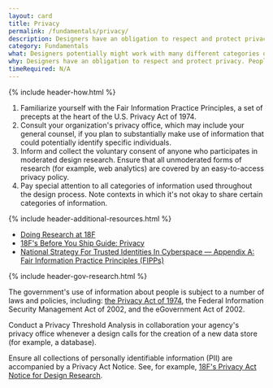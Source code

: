 ```yaml
---
layout: card
title: Privacy
permalink: /fundamentals/privacy/
description: Designers have an obligation to respect and protect privacy.
category: Fundamentals
what: Designers potentially might work with many different categories of information, across a number of different contexts. You have an obligation to steward information in a way that respects privacy.
why: Designers have an obligation to respect and protect privacy. People will not honestly participate in design processes, nor make use of products and services, they do not trust.
timeRequired: N/A
---
```


{% include header-how.html %}

  1. Familiarize yourself with the Fair Information Practice Principles, a set of precepts at the heart of the U.S. Privacy Act of 1974.
  1. Consult your organization's privacy office, which may include your general counsel, if you plan to substantially make use of information that could potentially identify specific individuals.
  1. Inform and collect the voluntary consent of anyone who participates in moderated design research. Ensure that all unmoderated forms of research (for example, web analytics) are covered by an easy-to-access privacy policy.
  1. Pay special attention to all categories of information used throughout the design process. Note contexts in which it's not okay to share certain categories of information.

<section class="method--section method--section--additional-resources" markdown="1">
{% include header-additional-resources.html %}

- [Doing Research at 18F](https://handbook.18f.gov/research-guidelines/)
- [18F's Before You Ship Guide: Privacy](https://before-you-ship.18f.gov/privacy/)
- [National Strategy For Trusted Identities In Cyberspace &mdash; Appendix A: Fair Information Practice Principles (FIPPs)](https://cryptome.org/2014/11/nstic-fipps.pdf)
</section>

<section class="method--section method--section--government-considerations" markdown="1" > {% include header-gov-research.html %}

The government's use of information about people is subject to a number of laws and policies, including: [the Privacy Act of 1974](https://www.justice.gov/opcl/overview-privacy-act-1974-2015-edition), the Federal Information Security Management Act of 2002, and the eGovernment Act of 2002.

Conduct a Privacy Threshold Analysis in collaboration your agency's privacy office whenever a design calls for the creation of a new data store (for example, a database).

Ensure all collections of personally identifiable information (PII) are accompanied by a Privacy Act Notice. See, for example, [18F's Privacy Act Notice for Design Research](https://www.gsa.gov/portal/content/162010).
</section>
